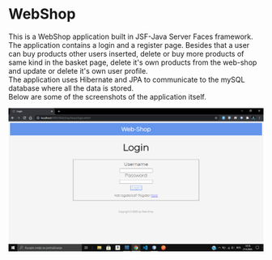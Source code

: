 # WebShop
This is a WebShop application built in JSF-Java Server Faces framework. The application contains a login and a register page. Besides that a user can buy products other users inserted, delete or buy more products of same kind in the basket page, delete it's own products from the web-shop and update or delete it's own user profile.</br>
The application uses Hibernate and JPA to communicate to the mySQL database where all the data is stored.</br>
Below are some of the screenshots of the application itself.

<img src="images/screenshot7.png">
